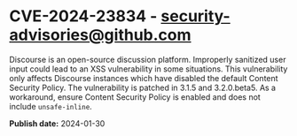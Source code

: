 # CVE-2024-23834 - security-advisories@github.com

Discourse is an open-source discussion platform. Improperly sanitized user input could lead to an XSS vulnerability in some situations. This vulnerability only affects Discourse instances which have disabled the default Content Security Policy. The vulnerability is patched in 3.1.5 and 3.2.0.beta5.  As a workaround, ensure Content Security Policy is enabled and does not include `unsafe-inline`.

**Publish date:** 2024-01-30
